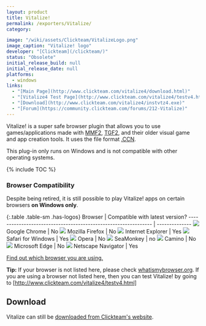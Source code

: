 ```yaml
---
layout: product
title: Vitalize!
permalink: /exporters/Vitalize/
category:

image: "/wiki/assets/Clickteam/VitalizeLogo.png"
image_caption: "Vitalize! logo"
developer: "[Clickteam](/clickteam/)"
status: "Obsolete"
initial_release_build: null
initial_release_date: null
platforms:
  - windows
links:
  - "[Main Page](http://www.clickteam.com/vitalize4/download.html)"
  - "[Vitalize4 Test Page](http://www.clickteam.com/vitalize4/testv4.html)"
  - "[Download](http://www.clickteam.com/vitalize4/instvtz4.exe)"
  - "[Forum](https://community.clickteam.com/forums/212-Vitalize)"
---
```


Vitalize! is a super safe browser plugin that allows you to use games/applications made with [MMF2],
[TGF2], and their older visual game and app creation tools. It uses the file format [.CCN].

This plug-in only runs on Windows and is not compatible with other operating systems.

[MMF2]: /fusion/2.0/
[TGF2]: /games-factory-2/
[.CCN]: /file-extensions/CCN/

{% include TOC %}

### Browser Compatibility

Despite being retired, it is still possible to play Vitalize! apps on certain browsers **on Windows only**.

{:.table .table-sm .has-logos}
Browser                                                         | Compatible with latest version?
--------------------------------------------------------------- | --------------
![](/wiki/assets/Browsers/Chrome.png)       Google Chrome       | No
![](/wiki/assets/Browsers/Firefox.png)      Mozilla Firefox     | No
![](/wiki/assets/Browsers/IE.png)           Internet Explorer   | Yes
![](/wiki/assets/Browsers/Safari.png)       Safari for Windows  | Yes
![](/wiki/assets/Browsers/Opera.png)        Opera               | No
![](/wiki/assets/Browsers/SeaMonkey.png)    SeaMonkey           | no
![](/wiki/assets/Browsers/Camino.png)       Camino              | No
![](/wiki/assets/Browsers/Edge.png)         Microsoft Edge      | No
![](/wiki/assets/Browsers/Netscape.png)     Netscape Navigator  | Yes

[Find out which browser you are using.](https://whatbrowser.org/)

**Tip:** If your browser is not listed here, please check [whatismybrowser.org]([https://whatismybrowser.com](https://www.whatismybrowser.com/)).
If you are using a browser not listed here, then you can test Vitalize! by going
to [http://www.clickteam.com/vitalize4/testv4.html]

## Download

Vitalize can still be [downloaded from Clickteam's website](http://www.clickteam.com/vitalize4/instvtz4.exe).
